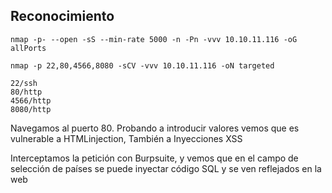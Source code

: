 ## Reconocimiento

`nmap -p- --open -sS --min-rate 5000 -n -Pn -vvv 10.10.11.116 -oG allPorts`

`nmap -p 22,80,4566,8080 -sCV -vvv 10.10.11.116 -oN targeted`

```
22/ssh
80/http
4566/http
8080/http
```

Navegamos al puerto 80.
Probando a introducir valores vemos que es vulnerable a HTMLinjection, También a Inyecciones XSS

Interceptamos la petición con Burpsuite, y vemos que en el campo de selección de países se puede inyectar código SQL y se ven reflejados en la web

